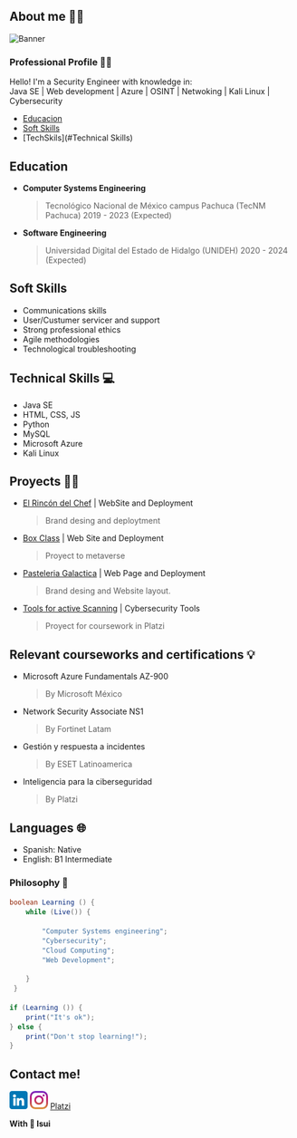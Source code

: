 ## About me 👨‍🚀
![Banner](https://github.com/IsuiLugo/IsuiLugo/blob/main/Images/Banner%20de%20LinkedIn%20Tecnolog%C3%ADa%20Negro%20Ethical%20Hacking.png?raw=true)
### Professional Profile 👨‍💻
Hello! I'm a Security Engineer with knowledge in:  
Java SE | Web development | Azure | OSINT | Netwoking | Kali Linux | Cybersecurity



* [Educacion](#Education)
* [Soft Skills](#Soft-Skills)
* [TechSkils](#Technical Skills)

## Education
- **Computer Systems Engineering**
    > Tecnológico Nacional de México campus Pachuca (TecNM Pachuca) 2019 - 2023 (Expected)
- **Software Engineering**
    > Universidad Digital del Estado de Hidalgo (UNIDEH) 2020 - 2024 (Expected)

## Soft Skills
* Communications skills
* User/Custumer servicer and support
* Strong professional ethics
* Agile methodologies
* Technological troubleshooting
        
## Technical Skills 💻
* Java SE
* HTML, CSS, JS
* Python
* MySQL
* Microsoft Azure
* Kali Linux

## Proyects 👨‍🚀
* [El Rincón del Chef](https://www.xn--rincndelchef-3hb.com/) | WebSite and Deployment
  > Brand desing and deploytment
* [Box Class](https://www.boxclass.net/) | Web Site and Deployment
  > Proyect to metaverse
* [Pasteleria Galactica](https://github.com/IsuiLugo/Pasteleria) | Web Page and Deployment
  > Brand desing and Website layout.
* [Tools for active Scanning](https://github.com/IsuiLugo/EscaneoActivoDeVulnerabilidades) | Cybersecurity Tools
  > Proyect for coursework in Platzi

## Relevant courseworks and certifications 💡
- Microsoft Azure Fundamentals AZ-900
  > By Microsoft México
- Network Security Associate NS1
  >By Fortinet Latam
- Gestión y respuesta a incidentes
  >By ESET Latinoamerica
- Inteligencia para la ciberseguridad
  >By Platzi
        
## Languages 🌐
 - Spanish: Native
 - English: B1 Intermediate


### Philosophy 🤔
~~~ java
boolean Learning () { 
    while (Live()) {
        
        "Computer Systems engineering";
        "Cybersecurity";
        "Cloud Computing";
        "Web Development";
        
    }
 }
 
if (Learning ()) {
    print("It's ok");   
} else {
    print("Don't stop learning!");
}
~~~
## Contact me!

<a href="https://www.linkedin.com/in/isui-lugo-martinez"><img src="https://github.com/IsuiLugo/IsuiLugo/blob/main/Images/linkedin.png?raw=true" alt="Linkedin" ></a>
<a href="https://www.instagram.com/isui_lugo_/"><img src="https://github.com/IsuiLugo/IsuiLugo/blob/main/Images/instagram.png?raw=true" alt="Linkedin" ></a>
[Platzi](https://platzi.com/r/IsuLugoM/)  

**With 💙 Isui**
